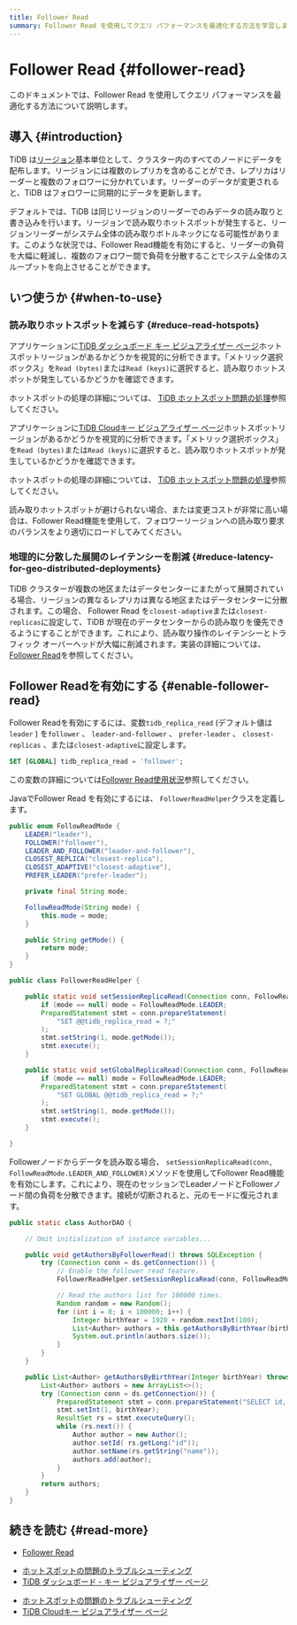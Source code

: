 ```yaml
---
title: Follower Read
summary: Follower Read を使用してクエリ パフォーマンスを最適化する方法を学習します。
---
```


# Follower Read {#follower-read}

このドキュメントでは、Follower Read を使用してクエリ パフォーマンスを最適化する方法について説明します。

## 導入 {#introduction}

TiDB は[リージョン](/tidb-storage.md#region)基本単位として、クラスター内のすべてのノードにデータを配布します。リージョンには複数のレプリカを含めることができ、レプリカはリーダーと複数のフォロワーに分かれています。リーダーのデータが変更されると、TiDB はフォロワーに同期的にデータを更新します。

デフォルトでは、TiDB は同じリージョンのリーダーでのみデータの読み取りと書き込みを行います。リージョンで読み取りホットスポットが発生すると、リージョンリーダーがシステム全体の読み取りボトルネックになる可能性があります。このような状況では、Follower Read機能を有効にすると、リーダーの負荷を大幅に軽減し、複数のフォロワー間で負荷を分散することでシステム全体のスループットを向上させることができます。

## いつ使うか {#when-to-use}

### 読み取りホットスポットを減らす {#reduce-read-hotspots}

<CustomContent platform="tidb">

アプリケーションに[TiDB ダッシュボード キー ビジュアライザー ページ](/dashboard/dashboard-key-visualizer.md)ホットスポットリージョンがあるかどうかを視覚的に分析できます。「メトリック選択ボックス」を`Read (bytes)`または`Read (keys)`に選択すると、読み取りホットスポットが発生しているかどうかを確認できます。

ホットスポットの処理の詳細については、 [TiDB ホットスポット問題の処理](/troubleshoot-hot-spot-issues.md)参照してください。

</CustomContent>

<CustomContent platform="tidb-cloud">

アプリケーションに[TiDB Cloudキー ビジュアライザー ページ](/tidb-cloud/tune-performance.md#key-visualizer)ホットスポットリージョンがあるかどうかを視覚的に分析できます。「メトリック選択ボックス」を`Read (bytes)`または`Read (keys)`に選択すると、読み取りホットスポットが発生しているかどうかを確認できます。

ホットスポットの処理の詳細については、 [TiDB ホットスポット問題の処理](https://docs.pingcap.com/tidb/stable/troubleshoot-hot-spot-issues)参照してください。

</CustomContent>

読み取りホットスポットが避けられない場合、または変更コストが非常に高い場合は、Follower Read機能を使用して、フォロワーリージョンへの読み取り要求のバランスをより適切にロードしてみてください。

### 地理的に分散した展開のレイテンシーを削減 {#reduce-latency-for-geo-distributed-deployments}

TiDB クラスターが複数の地区またはデータセンターにまたがって展開されている場合、リージョンの異なるレプリカは異なる地区またはデータセンターに分散されます。この場合、 Follower Read を`closest-adaptive`または`closest-replicas`に設定して、TiDB が現在のデータセンターからの読み取りを優先できるようにすることができます。これにより、読み取り操作のレイテンシーとトラフィック オーバーヘッドが大幅に削減されます。実装の詳細については、 [Follower Read](/follower-read.md)を参照してください。

## Follower Readを有効にする {#enable-follower-read}

<SimpleTab groupId="language">
<div label="SQL" value="sql">

Follower Readを有効にするには、変数`tidb_replica_read` (デフォルト値は`leader` ) を`follower` 、 `leader-and-follower` 、 `prefer-leader` 、 `closest-replicas` 、または`closest-adaptive`に設定します。

```sql
SET [GLOBAL] tidb_replica_read = 'follower';
```

この変数の詳細については[Follower Read使用状況](/follower-read.md#usage)参照してください。

</div>
<div label="Java" value="java">

JavaでFollower Read を有効にするには、 `FollowerReadHelper`クラスを定義します。

```java
public enum FollowReadMode {
    LEADER("leader"),
    FOLLOWER("follower"),
    LEADER_AND_FOLLOWER("leader-and-follower"),
    CLOSEST_REPLICA("closest-replica"),
    CLOSEST_ADAPTIVE("closest-adaptive"),
    PREFER_LEADER("prefer-leader");

    private final String mode;

    FollowReadMode(String mode) {
        this.mode = mode;
    }

    public String getMode() {
        return mode;
    }
}

public class FollowerReadHelper {

    public static void setSessionReplicaRead(Connection conn, FollowReadMode mode) throws SQLException {
        if (mode == null) mode = FollowReadMode.LEADER;
        PreparedStatement stmt = conn.prepareStatement(
            "SET @@tidb_replica_read = ?;"
        );
        stmt.setString(1, mode.getMode());
        stmt.execute();
    }

    public static void setGlobalReplicaRead(Connection conn, FollowReadMode mode) throws SQLException {
        if (mode == null) mode = FollowReadMode.LEADER;
        PreparedStatement stmt = conn.prepareStatement(
            "SET GLOBAL @@tidb_replica_read = ?;"
        );
        stmt.setString(1, mode.getMode());
        stmt.execute();
    }

}
```

Followerノードからデータを読み取る場合、 `setSessionReplicaRead(conn, FollowReadMode.LEADER_AND_FOLLOWER)`メソッドを使用してFollower Read機能を有効にします。これにより、現在のセッションでLeaderノードとFollowerノード間の負荷を分散できます。接続が切断されると、元のモードに復元されます。

```java
public static class AuthorDAO {

    // Omit initialization of instance variables...

    public void getAuthorsByFollowerRead() throws SQLException {
        try (Connection conn = ds.getConnection()) {
            // Enable the follower read feature.
            FollowerReadHelper.setSessionReplicaRead(conn, FollowReadMode.LEADER_AND_FOLLOWER);

            // Read the authors list for 100000 times.
            Random random = new Random();
            for (int i = 0; i < 100000; i++) {
                Integer birthYear = 1920 + random.nextInt(100);
                List<Author> authors = this.getAuthorsByBirthYear(birthYear);
                System.out.println(authors.size());
            }
        }
    }

    public List<Author> getAuthorsByBirthYear(Integer birthYear) throws SQLException {
        List<Author> authors = new ArrayList<>();
        try (Connection conn = ds.getConnection()) {
            PreparedStatement stmt = conn.prepareStatement("SELECT id, name FROM authors WHERE birth_year = ?");
            stmt.setInt(1, birthYear);
            ResultSet rs = stmt.executeQuery();
            while (rs.next()) {
                Author author = new Author();
                author.setId( rs.getLong("id"));
                author.setName(rs.getString("name"));
                authors.add(author);
            }
        }
        return authors;
    }
}
```

</div>
</SimpleTab>

## 続きを読む {#read-more}

-   [Follower Read](/follower-read.md)

<CustomContent platform="tidb">

-   [ホットスポットの問題のトラブルシューティング](/troubleshoot-hot-spot-issues.md)
-   [TiDB ダッシュボード - キー ビジュアライザー ページ](/dashboard/dashboard-key-visualizer.md)

</CustomContent>

<CustomContent platform="tidb-cloud">

-   [ホットスポットの問題のトラブルシューティング](https://docs.pingcap.com/tidb/stable/troubleshoot-hot-spot-issues)
-   [TiDB Cloudキー ビジュアライザー ページ](/tidb-cloud/tune-performance.md#key-visualizer)

</CustomContent>
